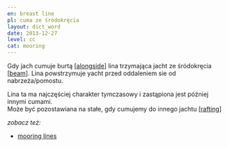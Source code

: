 ```yaml
---
en: breast line
pl: cuma ze śródokręcia
layout: dict_word
date: 2013-12-27
level: cc
cat: mooring
---
```


Gdy jach cumuje burtą [[alongside](/dict/alongside.html)] lina trzymająca jacht ze śródokręcia [[beam](/dict/beam.html)].
Lina powstrzymuje yacht przed oddaleniem sie od nabrzeża/pomostu.

Lina ta ma najczęściej charakter tymczasowy i zastąpiona jest później innymi cumami.  
Może być pozostawiana na stałe, gdy cumujemy do innego jachtu [[rafting](/dict/rafting.html)] 


*zobacz też:*

* [mooring lines](/dict/mooring-lines.html)